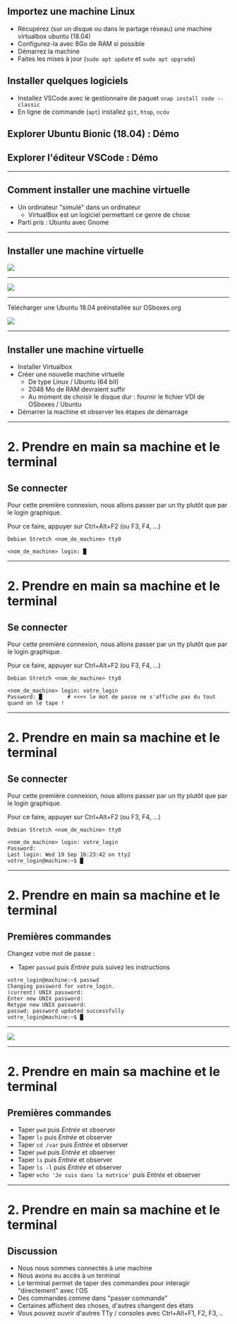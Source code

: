 ## Importez une machine Linux

- Récupérez (sur un disque ou dans le partage réseau) une machine virtualbox ubuntu (18.04)
- Configurez-la avec 8Go de RAM si possible
- Démarrez la machine
- Faites les mises à jour (`sudo apt update` et `sudo apt upgrade`)

## Installer quelques logiciels

- Installez VSCode avec le gestionnaire de paquet `snap install code --classic`
- En ligne de commande (`apt`) installez `git`, `htop`, `ncdu`

## Explorer Ubuntu Bionic (18.04) : Démo

## Explorer l'éditeur VSCode : Démo

---

## Comment installer une machine virtuelle

- Un ordinateur "simulé" dans un ordinateur
  - VirtualBox est un logiciel permettant ce genre de chose
- Parti pris : Ubuntu avec Gnome

---

## Installer une machine virtuelle

![](../../images/vbox1.png)

---

![](../../images/vbox2.png)

---

Télécharger une Ubuntu 18.04 préinstallée sur OSboxes.org

![](../../images/osboxes_mint.png)

---

## Installer une machine virtuelle

- Installer Virtualbox
- Créer une nouvelle machine virtuelle
  - De type Linux / Ubuntu (64 bit)
  - 2048 Mo de RAM devraient suffir
  - Au moment de choisir le disque dur : fournir le fichier VDI de OSboxes / Ubuntu
- Démarrer la machine et observer les étapes de démarrage

---

# 2. Prendre en main sa machine et le terminal

## Se connecter

Pour cette première connexion, nous allons passer par un tty plutôt que par le login graphique.

Pour ce faire, appuyer sur Ctrl+Alt+F2 (ou F3, F4, ...)

```
Debian Stretch <nom_de_machine> tty0

<nom_de_machine> login: █
```

---

# 2. Prendre en main sa machine et le terminal

## Se connecter

Pour cette première connexion, nous allons passer par un tty plutôt que par le login graphique.

Pour ce faire, appuyer sur Ctrl+Alt+F2 (ou F3, F4, ...)

```
Debian Stretch <nom_de_machine> tty0

<nom_de_machine> login: votre_login
Password: █        # <<<< le mot de passe ne s'affiche pas du tout quand on le tape !
```

---

# 2. Prendre en main sa machine et le terminal

## Se connecter

Pour cette première connexion, nous allons passer par un tty plutôt que par le login graphique.

Pour ce faire, appuyer sur Ctrl+Alt+F2 (ou F3, F4, ...)

```
Debian Stretch <nom_de_machine> tty0

<nom_de_machine> login: votre_login
Password:
Last login: Wed 19 Sep 16:23:42 on tty2
votre_login@machine:~$ █
```

---

# 2. Prendre en main sa machine et le terminal

## Premières commandes

Changez votre mot de passe :

- Taper `passwd` puis _Entrée_ puis suivez les instructions

```
votre_login@machine:~$ passwd
Changing password for votre_login.
(current) UNIX password:
Enter new UNIX password:
Retype new UNIX password:
passwd: password updated successfully
votre_login@machine:~$ █
```

---

![](../../images/password-mistakes.png)

---

# 2. Prendre en main sa machine et le terminal

## Premières commandes

- Taper `pwd` puis _Entrée_ et observer
- Taper `ls` puis _Entrée_ et observer
- Taper `cd /var` puis _Entrée_ et observer
- Taper `pwd` puis _Entrée_ et observer
- Taper `ls` puis _Entrée_ et observer
- Taper `ls -l` puis _Entrée_ et observer
- Taper `echo 'Je suis dans la matrice'` puis _Entrée_ et observer

---

# 2. Prendre en main sa machine et le terminal

## Discussion

- Nous nous sommes connectés à une machine
- Nous avons eu accès à un terminal
- Le terminal permet de taper des commandes pour interagir "directement" avec l'OS
- Des commandes comme dans "passer commande"
- Certaines affichent des choses, d'autres changent des états
- Vous pouvez ouvrir d'autres TTy / consoles avec Ctrl+Alt+F1, F2, F3, ..
